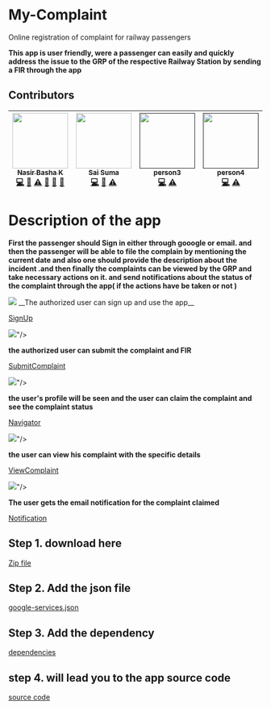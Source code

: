 # My-Complaint

Online registration of complaint for railway passengers

__This app is user friendly, were a passenger can easily and quickly address the issue to the GRP of the respective Railway Station by sending a FIR through the app__

## Contributors

| [<img src="https://avatars3.githubusercontent.com/u/29597317?s=400&v=4" width="110px;"/><br /><sub>Nasir Basha K</sub>](http://www.github.com/nasirbashak/)<br />[💻](https://github.com/nasirbashak/My-Complaint "Code") [📖](https://github.com/nasirbashak/My-Complaint/blob/master/README.md "Documentation") [⚠️](https://github.com/nasirbashak/My-Complaint/graphs/commit-activity "Tests") [🐛](#bugreports "Bug reports") [🎨](#design "Design") [👀](#review "Reviewed Pull Requests") | [<img src="https://avatars0.githubusercontent.com/u/33176709?s=400&v=4" width="110px;"/><br /><sub>Sai Suma</sub>](https://github.com/saisuma98)<br />[💻](https://github.com/nasirbashak/My-Complaint "Code") [📖](https://github.com/nasirbashak/My-Complaint/blob/master/README.md "Documentation") [⚠️](https://github.com/nasirbashak/My-Complaint/graphs/commit-activity "Tests") | [<img src="https://avatars3.githubusercontent.com/u/31318588?s=400&v=4" width="110px;"/><br /><sub>person3</sub>]()<br />[💻](#code "Code") [⚠️](#commits "Tests") |  [<img src="#4" width="110px;"/><br /><sub>person4</sub>]()<br />[💻](#code "Code") [⚠️](#commits "Tests")|
| :---: | :---: | :---: | :---: | 




# Description of the app

__First the passenger should Sign in either through gooogle or email. and then the passenger will be able to file the complain by mentioning the current date and also one should provide the description about the incident .and then finally the complaints can be viewed by the GRP and take necessary actions on it. and send notifications about the status of the complaint through the app( if the actions have be taken or not )__




<img src="https://github.com/nasirbashak/My-Complaint/blob/master/Screenshots/ss1.jpeg"/>
__The authorized user can sign up and use the app__

<a href="https://github.com/nasirbashak/My-Complaint.git">SignUp</a>


<img src="https://github.com/nasirbashak/My-Complaint/blob/master/Screenshots/ss2.jpeg"/>"/>

__the authorized user can submit the complaint and FIR__

<a href="https://github.com/nasirbashak/My-Complaint/blob/master/app/src/main/java/e/nasirbashak007/mycomplaint/Complaint.java">SubmitComplaint</a>



<img src="https://github.com/nasirbashak/My-Complaint/blob/master/Screenshots/ss3.jpeg"/>"/>

__the user's profile will be seen and the user can claim the complaint and see the complaint status__

<a href="https://github.com/nasirbashak/My-Complaint/blob/master/app/src/main/res/layout/activity_main.xml">Navigator</a>



<img src="https://github.com/nasirbashak/My-Complaint/blob/master/Screenshots/ss4.jpeg"/>"/>

__the user can view his complaint with the specific details__

<a href="https://github.com/nasirbashak/My-Complaint/blob/master/app/src/main/java/e/nasirbashak007/mycomplaint/GalleryActivity.java">ViewComplaint</a>



<img src="https://github.com/nasirbashak/My-Complaint/blob/master/Screenshots/ss5.jpeg"/>"/>

__The user gets the email notification for the complaint claimed__


<a href="https://github.com/nasirbashak/My-Complaint/blob/master/app/src/main/java/e/nasirbashak007/mycomplaint/ComplaintStatus.java">Notification</a>





## Step 1. download here
<a href="https://github.com/nasirbashak/My-Complaint.git">Zip file</a>


## Step 2. Add the json file
<a href="https://github.com/nasirbashak/My-Complaint/blob/master/app/google-services.json">google-services.json</a>
  
 
## Step 3. Add the dependency 
  
  
  <a href="https://github.com/nasirbashak/My-Complaint/blob/master/app/build.gradle">dependencies</a>
		

## step 4. will lead you to the app source code
  
  <a href="https://github.com/nasirbashak/My-Complaint/tree/master/app">source code</a>
